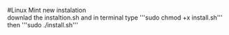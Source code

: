 #Linux Mint new instalation  
downlad the instaltion.sh
and in terminal type
'''sudo chmod +x install.sh'''
then
'''sudo ./install.sh'''

